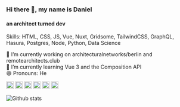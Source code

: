 ### Hi there 👋, my name is Daniel
#### an architect turned dev

Skills: HTML, CSS, JS, Vue, Nuxt, Gridsome, TailwindCSS, GraphQL, Hasura, Postgres, Node, Python, Data Science

🔭 I’m currently working on architecturalnetworks/berlin and remotearchitects.club  
🌱 I’m currently learning Vue 3 and the Composition API  
😄 Pronouns: He  

[<img src='https://cdn.jsdelivr.net/npm/simple-icons@3.0.1/icons/github.svg' alt='github' height='20'>](https://github.com/danrocha)  [<img src='https://cdn.jsdelivr.net/npm/simple-icons@3.0.1/icons/linkedin.svg' alt='linkedin' height='20'>](https://www.linkedin.com/in/danrocha/)  [<img src='https://cdn.jsdelivr.net/npm/simple-icons@3.0.1/icons/facebook.svg' alt='facebook' height='20'>](https://www.facebook.com/danieldarocha)  [<img src='https://cdn.jsdelivr.net/npm/simple-icons@3.0.1/icons/instagram.svg' alt='instagram' height='20'>](https://www.instagram.com/danroc/)  [<img src='https://cdn.jsdelivr.net/npm/simple-icons@3.0.1/icons/twitter.svg' alt='twitter' height='20'>](https://twitter.com/danrocc)  [<img src='https://cdn.jsdelivr.net/npm/simple-icons@3.0.1/icons/icloud.svg' alt='website' height='20'>](https://theforeignarchitect.com)  

![Github stats](https://github-readme-stats.vercel.app/api?username=danrocha&show_icons=true)
